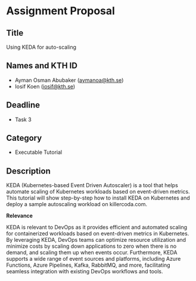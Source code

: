 # Assignment Proposal

## Title

Using KEDA for auto-scaling

## Names and KTH ID

- Ayman Osman Abubaker (aymanoa@kth.se)
- Iosif Koen (iosif@kth.se)

## Deadline

- Task 3

## Category

- Executable Tutorial

## Description
KEDA (Kubernetes-based Event Driven Autoscaler) is a tool that helps automate scaling of Kubernetes workloads based on event-driven metrics. This tutorial will show step-by-step how to install KEDA on Kubernetes and deploy a sample autoscaling workload on killercoda.com.

**Relevance**

KEDA is relevant to DevOps as it provides efficient and automated scaling for containerized workloads based on event-driven metrics in Kubernetes. By leveraging KEDA, DevOps teams can optimize resource utilization and minimize costs by scaling down applications to zero when there is no demand, and scaling them up when events occur. Furthermore, KEDA supports a wide range of event sources and platforms, including Azure Functions, Azure Pipelines, Kafka, RabbitMQ, and more, facilitating seamless integration with existing DevOps workflows and tools.

